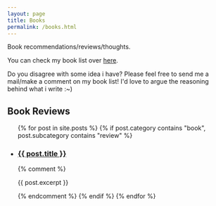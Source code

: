 ```yaml
---
layout: page
title: Books
permalink: /books.html
---
```


<p>
Book recommendations/reviews/thoughts.
</p>

You can check my book list over [here](https://www.notion.so/agendadiego/books-e94b8925165249638aba8d53690e9c39).

Do you disagree with some idea i have? Please feel free to send me a mail/make a comment on my book list! I'd love to argue the reasoning behind what i write :~)
<h2> Book Reviews </h2>

<ul>
	{% for post in site.posts %}
    {% if post.category contains "book", post.subcategory contains "review" %}
<li>

<h3><a href="{{ site.url }}{{site.baseurl}}{{ post.url }}">{{ post.title }}</a></h3>
</li>
{% comment %} <p>{{ post.excerpt }}</p> {% endcomment %}
{% endif %}
{% endfor %}
</ul>
